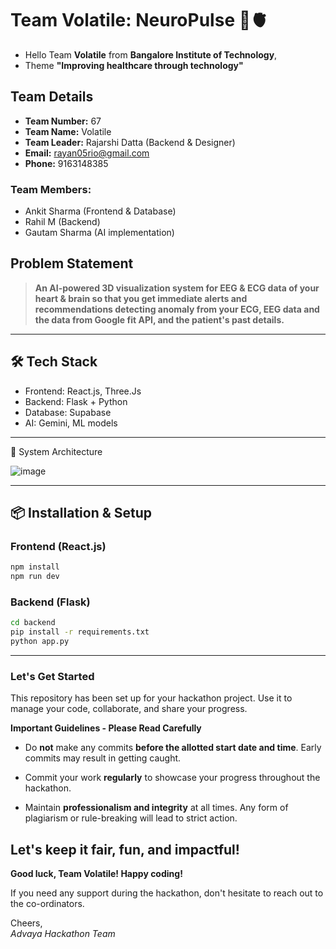 # Team Volatile: NeuroPulse 🧠🫀

- Hello Team **Volatile** from **Bangalore Institute of Technology**,
- Theme **"Improving healthcare through technology"** 

## Team Details

- **Team Number:** 67  
- **Team Name:** Volatile
- **Team Leader:** Rajarshi Datta (Backend & Designer)
- **Email:** rayan05rio@gmail.com  
- **Phone:** 9163148385  

### Team Members:
- Ankit Sharma (Frontend & Database)
- Rahil M      (Backend)
- Gautam Sharma (AI implementation)  

## Problem Statement

> **An AI-powered 3D visualization system for EEG & ECG data of your heart & brain so that you get immediate alerts and recommendations detecting anomaly from your ECG, EEG data and the data from Google fit API, and the patient's past details.**

---
## 🛠 Tech Stack
- Frontend: React.js, Three.Js
- Backend: Flask + Python
- Database: Supabase
- AI: Gemini, ML models
-------------

🧩 System Architecture

![image](https://github.com/user-attachments/assets/23876f55-9a5a-41ac-9596-97bf65177419)

------------

## 📦 Installation & Setup

### Frontend (React.js)

```bash
npm install
npm run dev
```

### Backend (Flask)

```bash
cd backend
pip install -r requirements.txt
python app.py
```

---

### Let's Get Started 

This repository has been set up for your hackathon project. Use it to manage your code, collaborate, and share your progress.

**Important Guidelines - Please Read Carefully**

- Do **not** make any commits **before the allotted start date and time**. Early commits may result in getting caught.
- Commit your work **regularly** to showcase your progress throughout the hackathon.

- Maintain **professionalism and integrity** at all times. Any form of plagiarism or rule-breaking will lead to strict action.

Let's keep it fair, fun, and impactful! 
---

**Good luck, Team Volatile! Happy coding!**

If you need any support during the hackathon, don't hesitate to reach out to the co-ordinators.

Cheers,  
_Advaya Hackathon Team_
